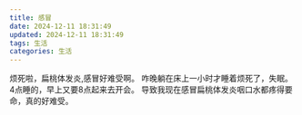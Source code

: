 ```yaml
---
title: 感冒
date: 2024-12-11 18:31:49
updated: 2024-12-11 18:31:49
tags: 生活
categories: 生活
---
```

烦死啦，扁桃体发炎,感冒好难受啊。
咋晚躺在床上一小时才睡着烦死了，失眠。
4点睡的，早上又要8点起来去开会。
导致我现在感冒扁桃体发炎咽口水都疼得要命，真的好难受。